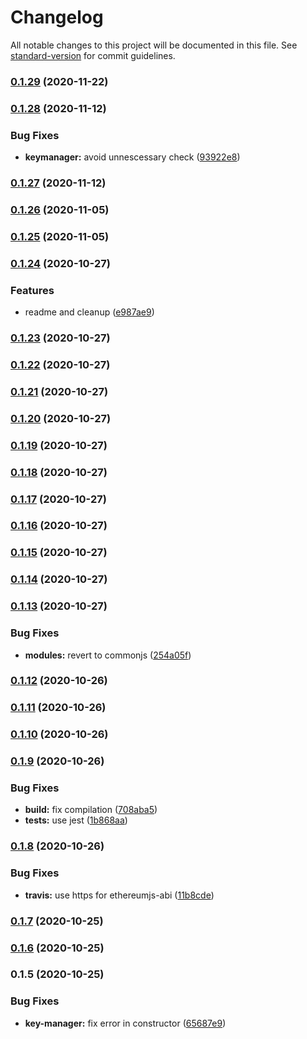 # Changelog

All notable changes to this project will be documented in this file. See [standard-version](https://github.com/conventional-changelog/standard-version) for commit guidelines.

### [0.1.29](https://github.com/rryter/solidity-playground/compare/v0.1.28...v0.1.29) (2020-11-22)

### [0.1.28](https://github.com/rryter/solidity-playground/compare/v0.1.27...v0.1.28) (2020-11-12)


### Bug Fixes

* **keymanager:** avoid unnescessary check ([93922e8](https://github.com/rryter/solidity-playground/commit/93922e8e91f1121d7b473e7d2a4ff37fb1e96759))

### [0.1.27](https://github.com/rryter/solidity-playground/compare/v0.1.26...v0.1.27) (2020-11-12)

### [0.1.26](https://github.com/rryter/solidity-playground/compare/v0.1.25...v0.1.26) (2020-11-05)

### [0.1.25](https://github.com/rryter/solidity-playground/compare/v0.1.24...v0.1.25) (2020-11-05)

### [0.1.24](https://github.com/rryter/solidity-playground/compare/v0.1.23...v0.1.24) (2020-10-27)


### Features

* readme and cleanup ([e987ae9](https://github.com/rryter/solidity-playground/commit/e987ae962b0248b91df1de266be93f5f2724df37))

### [0.1.23](https://github.com/rryter/solidity-playground/compare/v0.1.22...v0.1.23) (2020-10-27)

### [0.1.22](https://github.com/rryter/solidity-playground/compare/v0.1.21...v0.1.22) (2020-10-27)

### [0.1.21](https://github.com/rryter/solidity-playground/compare/v0.1.20...v0.1.21) (2020-10-27)

### [0.1.20](https://github.com/rryter/solidity-playground/compare/v0.1.19...v0.1.20) (2020-10-27)

### [0.1.19](https://github.com/rryter/solidity-playground/compare/v0.1.18...v0.1.19) (2020-10-27)

### [0.1.18](https://github.com/rryter/solidity-playground/compare/v0.1.17...v0.1.18) (2020-10-27)

### [0.1.17](https://github.com/rryter/solidity-playground/compare/v0.1.16...v0.1.17) (2020-10-27)

### [0.1.16](https://github.com/rryter/solidity-playground/compare/v0.1.15...v0.1.16) (2020-10-27)

### [0.1.15](https://github.com/rryter/solidity-playground/compare/v0.1.14...v0.1.15) (2020-10-27)

### [0.1.14](https://github.com/rryter/solidity-playground/compare/v0.1.13...v0.1.14) (2020-10-27)

### [0.1.13](https://github.com/rryter/solidity-playground/compare/v0.1.12...v0.1.13) (2020-10-27)


### Bug Fixes

* **modules:** revert to commonjs ([254a05f](https://github.com/rryter/solidity-playground/commit/254a05fba3e6ad0ff96a7c4d80ea9f9f81e0a510))

### [0.1.12](https://github.com/rryter/solidity-playground/compare/v0.1.11...v0.1.12) (2020-10-26)

### [0.1.11](https://github.com/rryter/solidity-playground/compare/v0.1.10...v0.1.11) (2020-10-26)

### [0.1.10](https://github.com/rryter/solidity-playground/compare/v0.1.9...v0.1.10) (2020-10-26)

### [0.1.9](https://github.com/rryter/solidity-playground/compare/v0.1.8...v0.1.9) (2020-10-26)


### Bug Fixes

* **build:** fix compilation ([708aba5](https://github.com/rryter/solidity-playground/commit/708aba5e614340fd9f5789356cb904d5ccd3da5e))
* **tests:** use jest ([1b868aa](https://github.com/rryter/solidity-playground/commit/1b868aa7d8b7d847c54adae07f46a881fde4fb2b))

### [0.1.8](https://github.com/rryter/solidity-playground/compare/v0.1.7...v0.1.8) (2020-10-26)


### Bug Fixes

* **travis:** use https for ethereumjs-abi ([11b8cde](https://github.com/rryter/solidity-playground/commit/11b8cdeeff7b236b128f2aac38db99f56c2101f3))

### [0.1.7](https://github.com/rryter/solidity-playground/compare/v0.1.6...v0.1.7) (2020-10-25)

### [0.1.6](https://github.com/rryter/solidity-playground/compare/v0.1.5...v0.1.6) (2020-10-25)

### 0.1.5 (2020-10-25)


### Bug Fixes

* **key-manager:** fix error in constructor ([65687e9](https://github.com/rryter/solidity-playground/commit/65687e90c15a4567d1d12de490b11f8c1ed69ecf))
